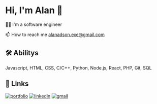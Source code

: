 
# Hi, I'm Alan 👋


👩‍💻 I'm a software engineer

📫 How to reach me alanadson.exe@gmail.com



## 🛠 Abilitys
Javascript, HTML, CSS, C/C++, Python, Node.js, React, PHP, Git, SQL


## 🔗 Links
[![portfolio](https://img.shields.io/badge/my_portfolio-000?style=for-the-badge&logo=ko-fi&logoColor=white)](https://alanadson.com/)
[![linkedin](https://img.shields.io/badge/linkedin-0A66C2?style=for-the-badge&logo=linkedin&logoColor=white)](https://www.linkedin.com/)
[![gmail](https://img.shields.io/badge/gmail-D93025?style=for-the-badge&logo=gmail&logoColor=white)](mailto:alanadson.exe@gmail.com)
